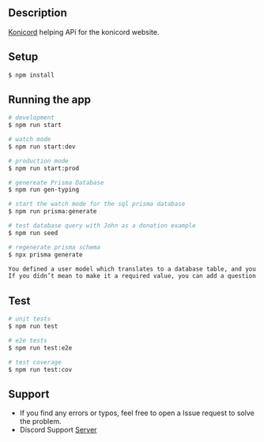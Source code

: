## Description

[Konicord](https://github.com/vKxni/konicord) helping APi for the konicord website.

## Setup

```bash
$ npm install
```

## Running the app

```bash
# development
$ npm run start

# watch mode
$ npm run start:dev

# production mode
$ npm run start:prod

# genereate Prisma Database 
$ npm run gen-typing

# start the watch mode for the sql prisma database
$ npm run prisma:generate

# test database query with John as a donation example
$ npm run seed

# regenerate prisma schema
$ npx prisma generate

You defined a user model which translates to a database table, and you defined properties on that model which translates to database columns, you created a displayName property (column) and marked it as required because it doesn’t have a question (displayName String?) mark, so whenever you want to create a row for users with prisma.user.create, inside data you need to provide a value for displayName
If you didn’t mean to make it a required value, you can add a question mark in your schema and regenerate again
```

## Test

```bash
# unit tests
$ npm run test

# e2e tests
$ npm run test:e2e

# test coverage
$ npm run test:cov
```

## Support

* If you find any errors or typos, feel free to open a Issue request to solve the problem.
* Discord Support [Server](https://discord.gg/McDe44pbgG)


